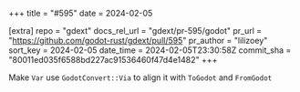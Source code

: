 +++
title = "#595"
date = 2024-02-05

[extra]
repo = "gdext"
docs_rel_url = "gdext/pr-595/godot"
pr_url = "https://github.com/godot-rust/gdext/pull/595"
pr_author = "lilizoey"
sort_key = 2024-02-05
date_time = 2024-02-05T23:30:58Z
commit_sha = "80011ed035f6588bd227ac91536460f47d4e1482"
+++

Make `Var` use `GodotConvert::Via` to align it with `ToGodot` and `FromGodot` 

